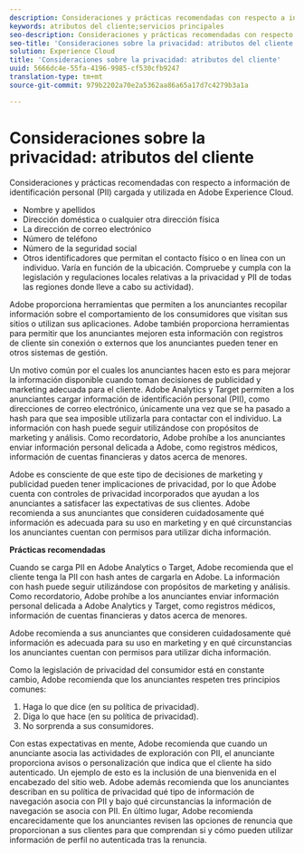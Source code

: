 ```yaml
---
description: Consideraciones y prácticas recomendadas con respecto a información de identificación personal (PII) cargada y utilizada en Adobe Experience Cloud.
keywords: atributos del cliente;servicios principales
seo-description: Consideraciones y prácticas recomendadas con respecto a información de identificación personal (PII) cargada y utilizada en Adobe Experience Cloud.
seo-title: 'Consideraciones sobre la privacidad: atributos del cliente'
solution: Experience Cloud
title: 'Consideraciones sobre la privacidad: atributos del cliente'
uuid: 5666dc4e-55fa-4196-9985-cf530cfb9247
translation-type: tm+mt
source-git-commit: 979b2202a70e2a5362aa86a65a17d7c4279b3a1a

---
```



# Consideraciones sobre la privacidad: atributos del cliente

Consideraciones y prácticas recomendadas con respecto a información de identificación personal (PII) cargada y utilizada en Adobe Experience Cloud.


<!-- <p>https://wiki.corp.adobe.com/display/omtrplatform/Visitor+Enrichment+and+privacy#VisitorEnrichmentandprivacy-INFORMATIONASSOCIATIONOPTIONS </p> -->


* Nombre y apellidos
* Dirección doméstica o cualquier otra dirección física
* La dirección de correo electrónico
* Número de teléfono
* Número de la seguridad social
* Otros identificadores que permitan el contacto físico o en línea con un individuo. Varía en función de la ubicación. Compruebe y cumpla con la legislación y regulaciones locales relativas a la privacidad y PII de todas las regiones donde lleve a cabo su actividad).


Adobe proporciona herramientas que permiten a los anunciantes recopilar información sobre el comportamiento de los consumidores que visitan sus sitios o utilizan sus aplicaciones. Adobe también proporciona herramientas para permitir que los anunciantes mejoren esta información con registros de cliente sin conexión o externos que los anunciantes pueden tener en otros sistemas de gestión.

Un motivo común por el cuales los anunciantes hacen esto es para mejorar la información disponible cuando toman decisiones de publicidad y marketing adecuada para el cliente. Adobe Analytics y Target permiten a los anunciantes cargar información de identificación personal (PII), como direcciones de correo electrónico, únicamente una vez que se ha pasado a hash para que sea imposible utilizarla para contactar con el individuo. La información con hash puede seguir utilizándose con propósitos de marketing y análisis. Como recordatorio, Adobe prohíbe a los anunciantes enviar información personal delicada a Adobe, como registros médicos, información de cuentas financieras y datos acerca de menores.

Adobe es consciente de que este tipo de decisiones de marketing y publicidad pueden tener implicaciones de privacidad, por lo que Adobe cuenta con controles de privacidad incorporados que ayudan a los anunciantes a satisfacer las expectativas de sus clientes. Adobe recomienda a sus anunciantes que consideren cuidadosamente qué información es adecuada para su uso en marketing y en qué circunstancias los anunciantes cuentan con permisos para utilizar dicha información.

**Prácticas recomendadas**

Cuando se carga PII en Adobe Analytics o Target, Adobe recomienda que el cliente tenga la PII con hash antes de cargarla en Adobe. La información con hash puede seguir utilizándose con propósitos de marketing y análisis. Como recordatorio, Adobe prohíbe a los anunciantes enviar información personal delicada a Adobe Analytics y Target, como registros médicos, información de cuentas financieras y datos acerca de menores.

Adobe recomienda a sus anunciantes que consideren cuidadosamente qué información es adecuada para su uso en marketing y en qué circunstancias los anunciantes cuentan con permisos para utilizar dicha información.

Como la legislación de privacidad del consumidor está en constante cambio, Adobe recomienda que los anunciantes respeten tres principios comunes:

1. Haga lo que dice (en su política de privacidad).
1. Diga lo que hace (en su política de privacidad).
1. No sorprenda a sus consumidores.

Con estas expectativas en mente, Adobe recomienda que cuando un anunciante asocia las actividades de exploración con PII, el anunciante proporciona avisos o personalización que indica que el cliente ha sido autenticado. Un ejemplo de esto es la inclusión de una bienvenida en el encabezado del sitio web. Adobe además recomienda que los anunciantes describan en su política de privacidad qué tipo de información de navegación asocia con PII y bajo qué circunstancias la información de navegación se asocia con PII. En último lugar, Adobe recomienda encarecidamente que los anunciantes revisen las opciones de renuncia que proporcionan a sus clientes para que comprendan si y cómo pueden utilizar información de perfil no autenticada tras la renuncia.

<!-- <p> <b>Vinay Geol</b> should help craft privacy regarding how all MAC uses privacy/cookies. Privacy implications around each part of the workflow. Moving from CRM to MAC. Can it include PII? What is PII? What isn't PII? </p> 
<p>CRM data is Known Data or Info. Going to combine with activity that occurs when visitor was not authenticated. PII wiki: </p> 
<p>https://wiki.corp.adobe.com/display/omtrplatform/Visitor+Enrichment+and+privacy#VisitorEnrichmentandprivacy-INFORMATIONASSOCIATIONOPTIONS </p> 
<p>Refactoring of implementation docs as it relates to privacy and cookies. </p> 
<p>Add content to https://marketing.adobe.com/resources/help/en_US/mcloud/t-publish-audience-segment.html, as follows: </p> 
<p> Audiences are not filtered based on the authentication state of a visitor. If a visitor can browse your site in un-authenticated and authenticated states, actions that occur when a visitor is un-authenticated can still cause a visitor to be included in an audience. Please review <link> to understand the full privacy implications of audience sharing. </p> 
<p>That "link" goes to a topic dedicated to PII, with this text: </p> 
<p> - Adobe Analytics allows its advertisers to upload personally identifiable information (PII) such as email addresses. When uploading PII to Adobe Analytics, Adobe recommends that the customer should hash PII prior to uploading it to Adobe. Hashed information can still be used for analysis and for marketing purposes. As a reminder, Adobe prohibits advertisers from sending sensitive personal information to Adobe Analytics, such as medical records, financial account information, and information about minors. </p> 
<p> - Adobe recommends its advertisers carefully consider which information is appropriate to use for marketing purposes and in which circumstances the advertiser has permission to use such information. </p> 
<p> - As consumer privacy law remains in flux, Adobe recommends that advertisers respect three common tenets: 1) Do what you say (in your privacy policy); 2) Say what you do (in your privacy policy); and 3) Don't surprise your consumers. </p> 
<p> - With these expectations in mind, Adobe recommends that when an advertiser associates browsing activities to PII, the advertiser provide notices/personalization indicating that the consumer is authenticated. An example of this is including a 'Hello, Jane' greeting within the header of the website. Adobe also recommends that advertisers describe in its privacy policy what type of browsing information it associates with PII and under what circumstances browsing information is associated with PII. Lastly, Adobe strongly recommends advertisers review the opt out choices they provide their consumers to understand whether and how they can use unauthenticated profile information post opt out. </p> 
<p>Possibly revamp the cookies to include privacy, with best practices: https://marketing.adobe.com/resources/help/en_US/whitepapers/cookies/ </p> -->
